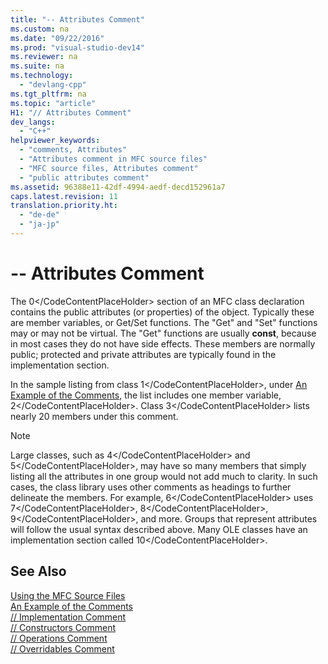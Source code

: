 ```yaml
---
title: "-- Attributes Comment"
ms.custom: na
ms.date: "09/22/2016"
ms.prod: "visual-studio-dev14"
ms.reviewer: na
ms.suite: na
ms.technology: 
  - "devlang-cpp"
ms.tgt_pltfrm: na
ms.topic: "article"
H1: "// Attributes Comment"
dev_langs: 
  - "C++"
helpviewer_keywords: 
  - "comments, Attributes"
  - "Attributes comment in MFC source files"
  - "MFC source files, Attributes comment"
  - "public attributes comment"
ms.assetid: 96388e11-42df-4994-aedf-decd152961a7
caps.latest.revision: 11
translation.priority.ht: 
  - "de-de"
  - "ja-jp"
---
```

# -- Attributes Comment
The <CodeContentPlaceHolder>0\</CodeContentPlaceHolder> section of an MFC class declaration contains the public attributes (or properties) of the object. Typically these are member variables, or Get/Set functions. The "Get" and "Set" functions may or may not be virtual. The "Get" functions are usually **const**, because in most cases they do not have side effects. These members are normally public; protected and private attributes are typically found in the implementation section.  
  
 In the sample listing from class <CodeContentPlaceHolder>1\</CodeContentPlaceHolder>, under [An Example of the Comments](../vs140/an-example-of-the-comments.md), the list includes one member variable, <CodeContentPlaceHolder>2\</CodeContentPlaceHolder>. Class <CodeContentPlaceHolder>3\</CodeContentPlaceHolder> lists nearly 20 members under this comment.  
  
> [!NOTE]
>  Large classes, such as <CodeContentPlaceHolder>4\</CodeContentPlaceHolder> and <CodeContentPlaceHolder>5\</CodeContentPlaceHolder>, may have so many members that simply listing all the attributes in one group would not add much to clarity. In such cases, the class library uses other comments as headings to further delineate the members. For example, <CodeContentPlaceHolder>6\</CodeContentPlaceHolder> uses <CodeContentPlaceHolder>7\</CodeContentPlaceHolder>, <CodeContentPlaceHolder>8\</CodeContentPlaceHolder>, <CodeContentPlaceHolder>9\</CodeContentPlaceHolder>, and more. Groups that represent attributes will follow the usual syntax described above. Many OLE classes have an implementation section called <CodeContentPlaceHolder>10\</CodeContentPlaceHolder>.  
  
## See Also  
 [Using the MFC Source Files](../vs140/using-the-mfc-source-files.md)   
 [An Example of the Comments](../vs140/an-example-of-the-comments.md)   
 [// Implementation Comment](../vs140/---implementation-comment.md)   
 [// Constructors Comment](../vs140/---constructors-comment.md)   
 [// Operations Comment](../vs140/---operations-comment.md)   
 [// Overridables Comment](../vs140/---overridables-comment.md)